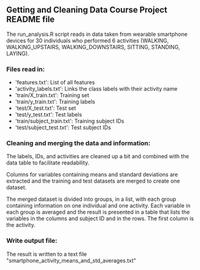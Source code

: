 ## Getting and Cleaning Data Course Project README file

The run_analysis.R script reads in data taken from wearable smartphone devices for 30 individuals
who performed 6 activities (WALKING, WALKING_UPSTAIRS, WALKING_DOWNSTAIRS, SITTING, STANDING, LAYING).

### Files read in:

- 'features.txt': List of all features
- 'activity_labels.txt': Links the class labels with their activity name
- 'train/X_train.txt': Training set
- 'train/y_train.txt': Training labels
- 'test/X_test.txt': Test set
- 'test/y_test.txt': Test labels
- 'train/subject_train.txt': Training subject IDs
- 'test/subject_test.txt': Test subject IDs

### Cleaning and merging the data and information:

The labels, IDs, and activities are cleaned up a bit and combined with the data table 
to facilitate readability.

Columns for variables containing means and standard deviations are extracted and the training and test
datasets are merged to create one dataset.

The merged dataset is divided into groups, in a list, with each group containing information on one 
individual and one activity. Each variable in each group is averaged and the result is presented in a
table that lists the variables in the columns and subject ID and in the rows. The first column is the
activity.

### Write output file:

The result is written to a text file
"smartphone_activity_means_and_std_averages.txt"
